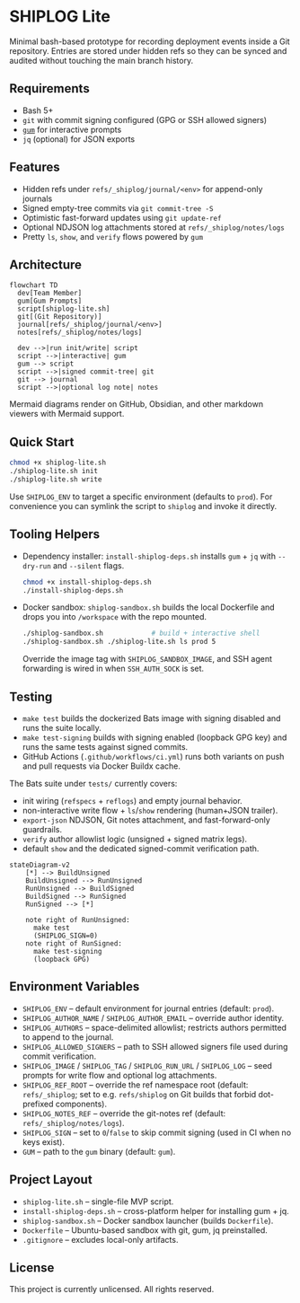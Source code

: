 # SHIPLOG Lite

Minimal bash-based prototype for recording deployment events inside a Git repository. Entries are stored under hidden refs so they can be synced and audited without touching the main branch history.

## Requirements

- Bash 5+
- `git` with commit signing configured (GPG or SSH allowed signers)
- [`gum`](https://github.com/charmbracelet/gum) for interactive prompts
- `jq` (optional) for JSON exports

## Features

- Hidden refs under `refs/_shiplog/journal/<env>` for append-only journals
- Signed empty-tree commits via `git commit-tree -S`
- Optimistic fast-forward updates using `git update-ref`
- Optional NDJSON log attachments stored at `refs/_shiplog/notes/logs`
- Pretty `ls`, `show`, and `verify` flows powered by `gum`

## Architecture

```mermaid
flowchart TD
  dev[Team Member]
  gum[Gum Prompts]
  script[shiplog-lite.sh]
  git[(Git Repository)]
  journal[refs/_shiplog/journal/<env>]
  notes[refs/_shiplog/notes/logs]

  dev -->|run init/write| script
  script -->|interactive| gum
  gum --> script
  script -->|signed commit-tree| git
  git --> journal
  script -->|optional log note| notes
```

Mermaid diagrams render on GitHub, Obsidian, and other markdown viewers with Mermaid support.

## Quick Start

```bash
chmod +x shiplog-lite.sh
./shiplog-lite.sh init
./shiplog-lite.sh write
```

Use `SHIPLOG_ENV` to target a specific environment (defaults to `prod`). For convenience you can symlink the script to `shiplog` and invoke it directly.

## Tooling Helpers

- Dependency installer: `install-shiplog-deps.sh` installs `gum` + `jq` with `--dry-run` and `--silent` flags.
  ```bash
  chmod +x install-shiplog-deps.sh
  ./install-shiplog-deps.sh
  ```
- Docker sandbox: `shiplog-sandbox.sh` builds the local Dockerfile and drops you into `/workspace` with the repo mounted.
  ```bash
  ./shiplog-sandbox.sh            # build + interactive shell
  ./shiplog-sandbox.sh ./shiplog-lite.sh ls prod 5
  ```
  Override the image tag with `SHIPLOG_SANDBOX_IMAGE`, and SSH agent forwarding is wired in when `SSH_AUTH_SOCK` is set.

## Testing

- `make test` builds the dockerized Bats image with signing disabled and runs the suite locally.
- `make test-signing` builds with signing enabled (loopback GPG key) and runs the same tests against signed commits.
- GitHub Actions (`.github/workflows/ci.yml`) runs both variants on push and pull requests via Docker Buildx cache.

The Bats suite under `tests/` currently covers:
- init wiring (`refspecs` + `reflogs`) and empty journal behavior.
- non-interactive write flow + `ls`/`show` rendering (human+JSON trailer).
- `export-json` NDJSON, Git notes attachment, and fast-forward-only guardrails.
- `verify` author allowlist logic (unsigned + signed matrix legs).
- default `show` and the dedicated signed-commit verification path.

```mermaid
stateDiagram-v2
    [*] --> BuildUnsigned
    BuildUnsigned --> RunUnsigned
    RunUnsigned --> BuildSigned
    BuildSigned --> RunSigned
    RunSigned --> [*]

    note right of RunUnsigned: 
      make test
      (SHIPLOG_SIGN=0)
    note right of RunSigned: 
      make test-signing
      (loopback GPG)
```

## Environment Variables

- `SHIPLOG_ENV` – default environment for journal entries (default: `prod`).
- `SHIPLOG_AUTHOR_NAME` / `SHIPLOG_AUTHOR_EMAIL` – override author identity.
- `SHIPLOG_AUTHORS` – space-delimited allowlist; restricts authors permitted to append to the journal.
- `SHIPLOG_ALLOWED_SIGNERS` – path to SSH allowed signers file used during commit verification.
- `SHIPLOG_IMAGE` / `SHIPLOG_TAG` / `SHIPLOG_RUN_URL` / `SHIPLOG_LOG` – seed prompts for write flow and optional log attachments.
- `SHIPLOG_REF_ROOT` – override the ref namespace root (default: `refs/_shiplog`; set to e.g. `refs/shiplog` on Git builds that forbid dot-prefixed components).
- `SHIPLOG_NOTES_REF` – override the git-notes ref (default: `refs/_shiplog/notes/logs`).
- `SHIPLOG_SIGN` – set to `0`/`false` to skip commit signing (used in CI when no keys exist).
- `GUM` – path to the `gum` binary (default: `gum`).

## Project Layout

- `shiplog-lite.sh` – single-file MVP script.
- `install-shiplog-deps.sh` – cross-platform helper for installing gum + jq.
- `shiplog-sandbox.sh` – Docker sandbox launcher (builds `Dockerfile`).
- `Dockerfile` – Ubuntu-based sandbox with git, gum, jq preinstalled.
- `.gitignore` – excludes local-only artifacts.

## License

This project is currently unlicensed. All rights reserved.
